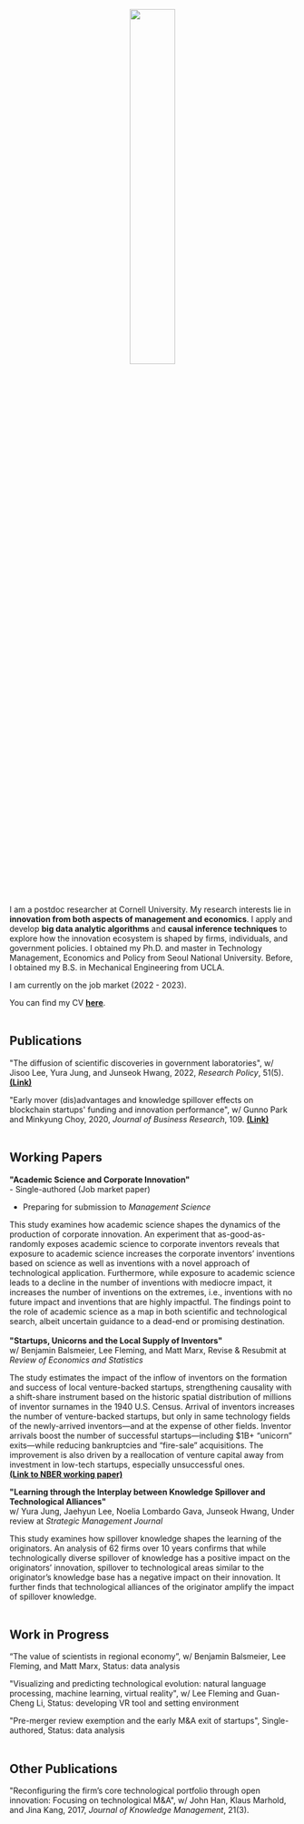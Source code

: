 <p align="center"><img src = "https://user-images.githubusercontent.com/56745112/164953813-36d54caa-e21e-4e60-aeb7-87d505d55662.jpg" width="40%" height="40%"></p> 

I am a postdoc researcher at Cornell University. My research interests lie in **innovation from both aspects of management and economics**. I apply and develop **big data analytic algorithms** and **causal inference techniques** to explore how the innovation ecosystem is shaped by firms, individuals, and government policies. I obtained my Ph.D. and master in Technology Management, Economics and Policy from Seoul National University. Before, I obtained my B.S. in Mechanical Engineering from UCLA.

I am currently on the job market (2022 - 2023).

You can find my CV [**here**](https://www.dropbox.com/s/1epwsyx6gmd2tnm/CV_SRShin.pdf?dl=0).
<br/>
<br/>
## **Publications**
"The diffusion of scientific discoveries in government laboratories", w/ Jisoo Lee, Yura Jung, and Junseok Hwang, 2022, *Research Policy*, 51(5). [**(Link)**](https://doi.org/10.1016/j.respol.2022.104496)

"Early mover (dis)advantages and knowledge spillover effects on blockchain startups' funding and innovation performance", w/ Gunno Park and Minkyung Choy, 2020, *Journal of Business Research*, 109. [**(Link)**](https://doi.org/10.1016/j.jbusres.2019.11.068)
<br/>
<br/>
## **Working Papers**
**"Academic Science and Corporate Innovation"**
<br/>- Single-authored (Job market paper)
- Preparing for submission to *Management Science*

This study examines how academic science shapes the dynamics of the production of corporate innovation. An experiment that as-good-as-randomly exposes academic science to corporate inventors reveals that exposure to academic science increases the corporate inventors’ inventions based on science as well as inventions with a novel approach of technological application. Furthermore, while exposure to academic science leads to a decline in the number of inventions with mediocre impact, it increases the number of inventions on the extremes, i.e., inventions with no future impact and inventions that are highly impactful. The findings point to the role of academic science as a map in both scientific and technological search, albeit uncertain guidance to a dead-end or promising destination. 
<br/><br/>
**"Startups, Unicorns and the Local Supply of Inventors"**
<br/>w/ Benjamin Balsmeier, Lee Fleming, and Matt Marx, Revise & Resubmit at *Review of Economics and Statistics*

The study estimates the impact of the inflow of inventors on the formation and success of local venture-backed startups, strengthening causality with a shift-share instrument based on the historic spatial distribution of millions of inventor surnames in the 1940 U.S. Census. Arrival of inventors increases the number of venture-backed startups, but only in same technology fields of the newly-arrived inventors—and at the expense of other fields. Inventor arrivals boost the number of successful startups—including $1B+ “unicorn” exits—while reducing bankruptcies and “fire-sale” acquisitions. The improvement is also driven by a reallocation of venture capital away from investment in low-tech startups, especially unsuccessful ones. <br/>
[**(Link to NBER working paper)**](https://www.nber.org/papers/w27605)
<br/>

**"Learning through the Interplay between Knowledge Spillover and Technological Alliances"**
<br/>w/ Yura Jung, Jaehyun Lee, Noelia Lombardo Gava, Junseok Hwang, Under review at *Strategic Management Journal*

This study examines how spillover knowledge shapes the learning of the originators. An analysis of 62 firms over 10 years confirms that while technologically diverse spillover of knowledge has a positive impact on the originators’ innovation, spillover to technological areas similar to the originator’s knowledge base has a negative impact on their innovation. It further finds that technological alliances of the originator amplify the impact of spillover knowledge.
<br/><br/>

## **Work in Progress**
“The value of scientists in regional economy”, w/ Benjamin Balsmeier, Lee Fleming, and Matt Marx, Status: data analysis

"Visualizing and predicting technological evolution: natural language processing, machine learning, virtual reality", w/ Lee Fleming and Guan-Cheng Li, Status: developing VR tool and setting environment

"Pre-merger review exemption and the early M&A exit of startups", Single-authored, Status: data analysis
<br/>
<br/>
## **Other Publications**
"Reconfiguring the firm’s core technological portfolio through open innovation: Focusing on technological M&A", w/ John Han, Klaus Marhold, and Jina Kang, 2017, *Journal of Knowledge Management*, 21(3).
